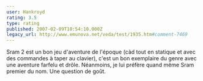 ```yaml
---
user: Hankroyd
rating: 3.5
type: rating
published: 2007-02-09T10:54:10.000Z
legacy_url: http://www.emunova.net/veda/test/1935.htm#comment-7469
---
```

Sram 2 est un bon jeu d'aventure de l'époque (càd tout en statique et avec des commandes à taper au clavier), c'est un bon exemplaire du genre avec une aventure farfelu et drôle.
Néanmoins, je lui préfère quand même Sram premier du nom. Une question de goût.